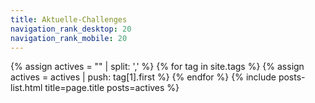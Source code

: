 ```yaml
---
title: Aktuelle-Challenges
navigation_rank_desktop: 20
navigation_rank_mobile: 20
---
```

{% assign actives = "" | split: ',' %}
{% for tag in site.tags %}
    {% assign actives = actives | push: tag[1].first %}
{% endfor %}
{% include posts-list.html title=page.title posts=actives %}
